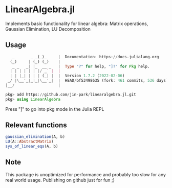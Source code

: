 # LinearAlgebra.jl

Implements basic functionality for linear algebra: Matrix operations, Gaussian Elimination, LU Decomposition

## Usage
```julia
   _       _ _(_)_     |  Documentation: https://docs.julialang.org
  (_)     | (_) (_)    |
   _ _   _| |_  __ _   |  Type "?" for help, "]?" for Pkg help.
  | | | | | | |/ _` |  |
  | | |_| | | | (_| |  |  Version 1.7.2 (2022-02-06)
 _/ |\__'_|_|_|\__'_|  |  HEAD/bf53498635 (fork: 461 commits, 536 days)
|__/                   |

pkg> add https://github.com/jin-park/linearalgebra.jl.git
pkg> using LinearAlgebra
```

Press "]" to go into pkg mode in the Julia REPL

## Relevant functions

```julia
gaussian_elimination(A, b)
LU(A::AbstractMatrix)
sys_of_linear_eqs(A, b)
```

## Note

This package is unoptimized for performance and probably too slow for any real world usage. Publishing on github just for fun ;) 
